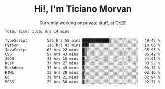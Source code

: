 <h1 align="center">Hi!, I'm Ticiano Morvan</h1>
<p align="center">Currently working on private stuff, at <a href="https://cresi.com.ar" target="_blank">CrESI</a></p>

<!--START_SECTION:waka-->

```txt
Total Time: 1,065 hrs 14 mins

TypeScript         526 hrs 55 mins ████████████▒░░░░░░░░░░░░   49.47 %
Python             115 hrs 43 mins ██▓░░░░░░░░░░░░░░░░░░░░░░   10.86 %
JavaScript         63 hrs 22 mins  █▒░░░░░░░░░░░░░░░░░░░░░░░   05.95 %
CSS                57 hrs 43 mins  █▒░░░░░░░░░░░░░░░░░░░░░░░   05.42 %
JSON               43 hrs 10 mins  █░░░░░░░░░░░░░░░░░░░░░░░░   04.05 %
Rust               37 hrs 27 mins  █░░░░░░░░░░░░░░░░░░░░░░░░   03.52 %
Markdown           33 hrs 49 mins  ▓░░░░░░░░░░░░░░░░░░░░░░░░   03.17 %
HTML               33 hrs 38 mins  ▓░░░░░░░░░░░░░░░░░░░░░░░░   03.16 %
Go                 31 hrs 21 mins  ▓░░░░░░░░░░░░░░░░░░░░░░░░   02.94 %
SCSS               29 hrs 30 mins  ▓░░░░░░░░░░░░░░░░░░░░░░░░   02.77 %
```

<!--END_SECTION:waka-->
